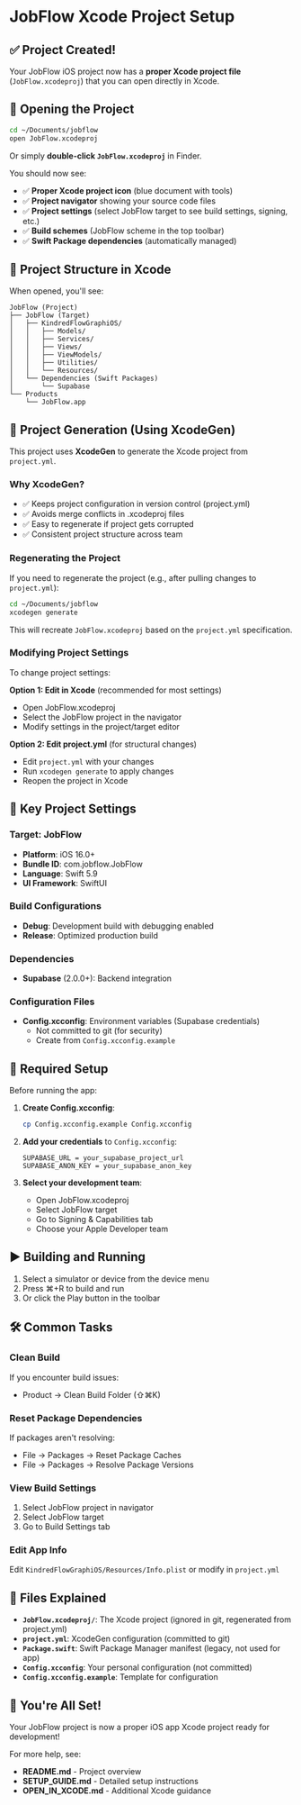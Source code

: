 # JobFlow Xcode Project Setup

## ✅ Project Created!

Your JobFlow iOS project now has a **proper Xcode project file** (`JobFlow.xcodeproj`) that you can open directly in Xcode.

## 🚀 Opening the Project

```bash
cd ~/Documents/jobflow
open JobFlow.xcodeproj
```

Or simply **double-click `JobFlow.xcodeproj`** in Finder.

You should now see:
- ✅ **Proper Xcode project icon** (blue document with tools)
- ✅ **Project navigator** showing your source code files
- ✅ **Project settings** (select JobFlow target to see build settings, signing, etc.)
- ✅ **Build schemes** (JobFlow scheme in the top toolbar)
- ✅ **Swift Package dependencies** (automatically managed)

## 📁 Project Structure in Xcode

When opened, you'll see:
```
JobFlow (Project)
├── JobFlow (Target)
│   ├── KindredFlowGraphiOS/
│   │   ├── Models/
│   │   ├── Services/
│   │   ├── Views/
│   │   ├── ViewModels/
│   │   ├── Utilities/
│   │   └── Resources/
│   └── Dependencies (Swift Packages)
│       └── Supabase
└── Products
    └── JobFlow.app
```

## 🔧 Project Generation (Using XcodeGen)

This project uses **XcodeGen** to generate the Xcode project from `project.yml`. 

### Why XcodeGen?
- ✅ Keeps project configuration in version control (project.yml)
- ✅ Avoids merge conflicts in .xcodeproj files
- ✅ Easy to regenerate if project gets corrupted
- ✅ Consistent project structure across team

### Regenerating the Project

If you need to regenerate the project (e.g., after pulling changes to `project.yml`):

```bash
cd ~/Documents/jobflow
xcodegen generate
```

This will recreate `JobFlow.xcodeproj` based on the `project.yml` specification.

### Modifying Project Settings

To change project settings:

**Option 1: Edit in Xcode** (recommended for most settings)
- Open JobFlow.xcodeproj
- Select the JobFlow project in the navigator
- Modify settings in the project/target editor

**Option 2: Edit project.yml** (for structural changes)
- Edit `project.yml` with your changes
- Run `xcodegen generate` to apply changes
- Reopen the project in Xcode

## 🎯 Key Project Settings

### Target: JobFlow
- **Platform**: iOS 16.0+
- **Bundle ID**: com.jobflow.JobFlow
- **Language**: Swift 5.9
- **UI Framework**: SwiftUI

### Build Configurations
- **Debug**: Development build with debugging enabled
- **Release**: Optimized production build

### Dependencies
- **Supabase** (2.0.0+): Backend integration

### Configuration Files
- **Config.xcconfig**: Environment variables (Supabase credentials)
  - Not committed to git (for security)
  - Create from `Config.xcconfig.example`

## 🔑 Required Setup

Before running the app:

1. **Create Config.xcconfig**:
   ```bash
   cp Config.xcconfig.example Config.xcconfig
   ```

2. **Add your credentials** to `Config.xcconfig`:
   ```
   SUPABASE_URL = your_supabase_project_url
   SUPABASE_ANON_KEY = your_supabase_anon_key
   ```

3. **Select your development team**:
   - Open JobFlow.xcodeproj
   - Select JobFlow target
   - Go to Signing & Capabilities tab
   - Choose your Apple Developer team

## ▶️ Building and Running

1. Select a simulator or device from the device menu
2. Press ⌘+R to build and run
3. Or click the Play button in the toolbar

## 🛠 Common Tasks

### Clean Build
If you encounter build issues:
- Product → Clean Build Folder (⇧⌘K)

### Reset Package Dependencies
If packages aren't resolving:
- File → Packages → Reset Package Caches
- File → Packages → Resolve Package Versions

### View Build Settings
1. Select JobFlow project in navigator
2. Select JobFlow target
3. Go to Build Settings tab

### Edit App Info
Edit `KindredFlowGraphiOS/Resources/Info.plist` or modify in `project.yml`

## 📝 Files Explained

- **`JobFlow.xcodeproj/`**: The Xcode project (ignored in git, regenerated from project.yml)
- **`project.yml`**: XcodeGen configuration (committed to git)
- **`Package.swift`**: Swift Package Manager manifest (legacy, not used for app)
- **`Config.xcconfig`**: Your personal configuration (not committed)
- **`Config.xcconfig.example`**: Template for configuration

## 🎉 You're All Set!

Your JobFlow project is now a proper iOS app Xcode project ready for development!

For more help, see:
- **README.md** - Project overview
- **SETUP_GUIDE.md** - Detailed setup instructions
- **OPEN_IN_XCODE.md** - Additional Xcode guidance


